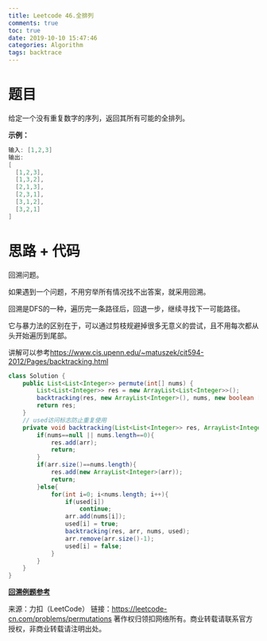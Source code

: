 ```yaml
---
title: Leetcode 46.全排列
comments: true
toc: true
date: 2019-10-10 15:47:46
categories: Algorithm
tags: backtrace
---
```


# 题目

给定一个没有重复数字的序列，返回其所有可能的全排列。

**示例：**
```java
输入: [1,2,3]
输出:
[
  [1,2,3],
  [1,3,2],
  [2,1,3],
  [2,3,1],
  [3,1,2],
  [3,2,1]
]
```

# 思路 + 代码

回溯问题。

如果遇到一个问题，不用穷举所有情况找不出答案，就采用回溯。

回溯是DFS的一种，遍历完一条路径后，回退一步，继续寻找下一可能路径。

它与暴力法的区别在于，可以通过剪枝规避掉很多无意义的尝试，且不用每次都从头开始遍历到尾部。

讲解可以参考<u>https://www.cis.upenn.edu/~matuszek/cit594-2012/Pages/backtracking.html</u>

```java
class Solution {
    public List<List<Integer>> permute(int[] nums) {
        List<List<Integer>> res = new ArrayList<List<Integer>>();
        backtracking(res, new ArrayList<Integer>(), nums, new boolean [nums.length]);
        return res;
    }
    // used访问标志防止重复使用
    private void backtracking(List<List<Integer>> res, ArrayList<Integer> arr, int[] nums, boolean[] used){
        if(nums==null || nums.length==0){
            res.add(arr);
            return;
        }
        if(arr.size()==nums.length){
            res.add(new ArrayList<Integer>(arr));
            return;
        }else{
            for(int i=0; i<nums.length; i++){
                if(used[i])
                    continue;
                arr.add(nums[i]);
                used[i] = true;
                backtracking(res, arr, nums, used);
                arr.remove(arr.size()-1);
                used[i] = false;
            }
        }
    }
}
```

**<font color=#f07c82>[回溯例题参考](https://blog.csdn.net/wonner_/article/details/80373871)</font>**

来源：力扣（LeetCode）
链接：<u>https://leetcode-cn.com/problems/permutations</u>
著作权归领扣网络所有。商业转载请联系官方授权，非商业转载请注明出处。